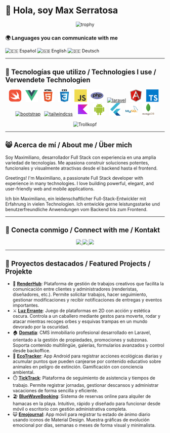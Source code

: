 # 👋 Hola, soy Max Serratosa

<p align="center">
  <img src="https://github-profile-trophy.vercel.app/?username=Trollkopf&column=4&row=2&margin-w=15&margin-h=15" alt="trophy">
</p>

### 🌍 Languages you can communicate with me

![🇪🇸 Español](https://img.shields.io/badge/Espa%C3%B1ol-red) ![🇬🇧 English](https://img.shields.io/badge/English-blue) ![🇩🇪 Deutsch](https://img.shields.io/badge/Deutsch-black)

---

## 🎯 Tecnologías que utilizo / Technologies I use / Verwendete Technologien 

<p align="center">
  <a href="https://developer.apple.com/swift/" target="_blank">
    <img src="https://raw.githubusercontent.com/devicons/devicon/master/icons/swift/swift-original.svg" alt="swift" width="40" height="40"/></a> &nbsp;
  <a href="https://vuejs.org/" target="_blank">
    <img src="https://raw.githubusercontent.com/devicons/devicon/master/icons/vuejs/vuejs-original.svg" alt="vuejs" width="40" height="40"/></a> &nbsp;
  <a href="https://developer.mozilla.org/en-US/docs/Web/HTML" target="_blank">
    <img src="https://raw.githubusercontent.com/devicons/devicon/master/icons/html5/html5-original-wordmark.svg" alt="html5" width="40" height="40"/></a> &nbsp;
  <a href="https://developer.mozilla.org/en-US/docs/Web/CSS" target="_blank">
    <img src="https://raw.githubusercontent.com/devicons/devicon/master/icons/css3/css3-original-wordmark.svg" alt="css3" width="40" height="40"/></a> &nbsp;
  <a href="https://developer.mozilla.org/en-US/docs/Web/JavaScript" target="_blank">
    <img src="https://raw.githubusercontent.com/devicons/devicon/master/icons/javascript/javascript-original.svg" alt="javascript" width="40" height="40"/></a> &nbsp;
  <a href="https://www.php.net/docs.php" target="_blank">
    <img src="https://raw.githubusercontent.com/devicons/devicon/master/icons/php/php-original.svg" alt="php" width="40" height="40"/></a> &nbsp;
  <a href="https://laravel.com/docs" target="_blank">
    <img src="https://www.svgrepo.com/show/353985/laravel.svg" alt="laravel" width="40" height="40"/></a> &nbsp;
  <a href="https://angular.io/docs" target="_blank">
    <img src="https://raw.githubusercontent.com/devicons/devicon/master/icons/angularjs/angularjs-original.svg" alt="angular" width="40" height="40"/></a> &nbsp;
  <a href="https://www.typescriptlang.org/docs/" target="_blank">
    <img src="https://raw.githubusercontent.com/devicons/devicon/master/icons/typescript/typescript-original.svg" alt="typescript" width="40" height="40"/></a> &nbsp;
  <a href="https://getbootstrap.com/docs/" target="_blank">
      <img src="https://getbootstrap.com/docs/5.3/assets/brand/bootstrap-logo.svg" alt="bootstrap" width="40" height="40"/></a> &nbsp;
  <a href="https://tailwindcss.com/docs" target="_blank">
    <img src="https://cdn.hashnode.com/res/hashnode/image/upload/v1607093541067/JnBZUjK8b.png" alt="tailwindcss" width="40" height="40"/></a> &nbsp;
  <a href="https://kotlinlang.org/docs/home.html" target="_blank">
    <img src="https://raw.githubusercontent.com/devicons/devicon/master/icons/kotlin/kotlin-original.svg" alt="kotlin" width="40" height="40"/></a> &nbsp;
  <a href="https://developer.android.com/docs" target="_blank">
    <img src="https://raw.githubusercontent.com/devicons/devicon/master/icons/android/android-original.svg" alt="android" width="40" height="40"/></a> &nbsp;
  <a href="https://docs.flutter.dev/" target="_blank">
    <img src="https://raw.githubusercontent.com/devicons/devicon/master/icons/flutter/flutter-original.svg" alt="flutter" width="40" height="40"/></a> &nbsp;
  <a href="https://dev.mysql.com/doc/" target="_blank">
    <img src="https://raw.githubusercontent.com/devicons/devicon/master/icons/mysql/mysql-original-wordmark.svg" alt="mysql" width="40" height="40"/></a> &nbsp;
  <a href="https://www.mongodb.com/docs/" target="_blank">
    <img src="https://raw.githubusercontent.com/devicons/devicon/master/icons/mongodb/mongodb-original-wordmark.svg" alt="mongodb" width="40" height="40"/></a>
</p>

<div align="center"><img align="center"
        src="https://github-readme-stats.vercel.app/api/top-langs?username=Trollkopf&show_icons=true&locale=es&layout=compact"
        alt="Trollkopf" /></div>

---

## 😸 Acerca de mí / About me / Über mich

Soy Maximiliano, desarrollador Full Stack con experiencia en una amplia variedad de tecnologías. Me apasiona construir soluciones potentes, funcionales y visualmente atractivas desde el backend hasta el frontend.

Greetings! I'm Maximiliano, a passionate Full Stack developer with experience in many technologies. I love building powerful, elegant, and user-friendly web and mobile applications.

Ich bin Maximiliano, ein leidenschaftlicher Full-Stack-Entwickler mit Erfahrung in vielen Technologien. Ich entwickle gerne leistungsstarke und benutzerfreundliche Anwendungen vom Backend bis zum Frontend.

---

## 🔗 Conecta conmigo / Connect with me / Kontakt

<p align="center">
  <a href="https://maxserratosa.es" target="_blank">
    <img src="https://img.shields.io/badge/Web-maxserratosa.es-green?style=for-the-badge&logo=firefox-browser" />
  </a>
  <a href="mailto:max.serratosa@gmail.com">
    <img src="https://img.shields.io/badge/Email-max.serratosa@gmail.com-red?style=for-the-badge&logo=gmail" />
  </a>
  <a href="https://www.linkedin.com/in/maximiliano-serratosa-obladen-full-stack-developer/" target="_blank">
    <img src="https://img.shields.io/badge/LinkedIn-Maximiliano-blue?style=for-the-badge&logo=linkedin" />
  </a>
</p>

---

## 📌 Proyectos destacados / Featured Projects / Projekte

- 🎨 [**RenderHub**](https://github.com/Trollkopf/RenderHub): Plataforma de gestión de trabajos creativos que facilita la comunicación entre clientes y administradores (renderistas, diseñadores, etc.). Permite solicitar trabajos, hacer seguimiento, gestionar modificaciones y recibir notificaciones de entregas y eventos importantes.
- ⚔️ [**Luz Errante**](https://github.com/Trollkopf/Luz-Errante): Juego de plataformas en 2D con acción y estética oscura. Controla a un caballero mediante gestos para moverte, rodar y atacar mientras recoges orbes y esquivas trampas en un mundo devorado por la oscuridad.
- 🏠 [**Domatia**](https://github.com/Trollkopf/Domatia): CMS inmobiliario profesional desarrollado en Laravel, orientado a la gestión de propiedades, promociones y subzonas. Soporta contenido multilingüe, galerías, formularios avanzados y control desde backoffice.
- 🌱 [**EcoTracker**](https://github.com/Trollkopf/ecotracker): App Android para registrar acciones ecológicas diarias y acumular puntos que pueden canjearse por contenido educativo sobre animales en peligro de extinción. Gamificación con conciencia ambiental.
- ⏱️ [**TickTrack**](https://github.com/Trollkopf/TickTrack): Plataforma de seguimiento de asistencia y tiempos de trabajo. Permite registrar jornadas, gestionar descansos y administrar vacaciones de forma sencilla y eficiente.
- 🏖️ [**BlueWaveBooking**](https://github.com/Trollkopf/BlueWaveBooking): Sistema de reservas online para alquiler de hamacas en la playa. Intuitivo, rápido y diseñado para funcionar desde móvil o escritorio con gestión administrativa completa.
- 😺 [**Emojournal**](https://github.com/Trollkopf/Emojournal): App móvil para registrar tu estado de ánimo diario usando iconos de Material Design. Muestra gráficas de evolución emocional por días, semanas o meses de forma visual y minimalista.
